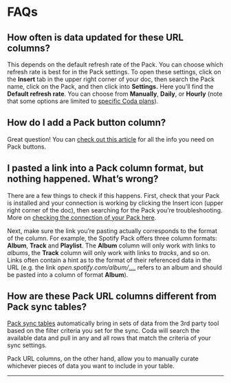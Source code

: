 FAQs
====


**How often is data updated for these URL columns?**
----------------------------------------------------


This depends on the default refresh rate of the Pack. You can choose which refresh rate is best for in the Pack settings. To open these settings, click on the **Insert** tab in the upper right corner of your doc, then search the Pack name, click on the Pack, and then click into **Settings.** Here you’ll find the **Default refresh rate**. You can choose from **Manually**, **Daily**, or **Hourly** (note that some options are limited to [specific Coda plans](https://coda.io/pricing)).



How do I add a Pack button column?
----------------------------------


Great question! You can [check out this article](https://help.coda.io/en/articles/7897620-take-actions-with-pack-buttons) for all the info you need on Pack buttons.



**I pasted a link into a Pack column format, but nothing happened. What’s wrong?**
-----------------------------------------------------------------------------------


There are a few things to check if this happens. First, check that your Pack is installed and your connection is working by clicking the Insert icon (upper right corner of the doc), then searching for the Pack you’re troubleshooting. More on [checking the connection of your Pack here](https://help.coda.io/en/articles/5622549-troubleshoot-packs-in-your-doc#h_22014a1a30http://help.coda.io/en/articles/5622549#h_22014a1a30).



Next, make sure the link you’re pasting actually corresponds to the format of the column. For example, the Spotify Pack offers three column formats: **Album**, **Track** and **Playlist**. The **Album** column will only work with links to *albums*, the **Track** column will only work with links to *tracks*, and so on. Links often contain a hint as to the format of their referenced data in the URL (e.g. the link *open.spotify.com/album/*[....](http://open.spotify.com/album/) refers to an album and should be pasted into a column of format **Album**).



How are these Pack URL columns different from Pack sync tables?
---------------------------------------------------------------


[Pack sync tables](https://help.coda.io/en/articles/3213629-using-packs-tables-to-sync-your-data-into-coda) automatically bring in sets of data from the 3rd party tool based on the filter criteria you set for the sync. Coda will search the available data and pull in any and all rows that match the criteria of your sync settings.



Pack URL columns, on the other hand, allow you to manually curate whichever pieces of data you want to include in your table.





---